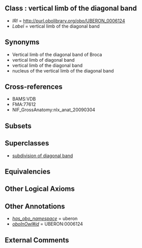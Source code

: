 
## Class : vertical limb of the diagonal band

 * *IRI* = http://purl.obolibrary.org/obo/UBERON_0006124
 * *Label* = vertical limb of the diagonal band

## Synonyms

 * Vertical limb of the diagonal band of Broca
 * vertical limb of diagonal band
 * vertical limb of the diagonal band
 * nucleus of the vertical limb of the diagonal band

## Cross-references

 * BAMS:VDB
 * FMA:77612
 * NIF_GrossAnatomy:nlx_anat_20090304

## Subsets


## Superclasses

 * [subdivision of diagonal band](../../UBERON/25/UBERON_0006125.md)

## Equivalencies


## Other Logical Axioms


## Other Annotations

 * *[has_obo_namespace](../../ce/oboInOwl#hasOBONamespace.md)* = uberon
 * *[oboInOwl#id](../../id/oboInOwl#id.md)* = UBERON:0006124

## External Comments

